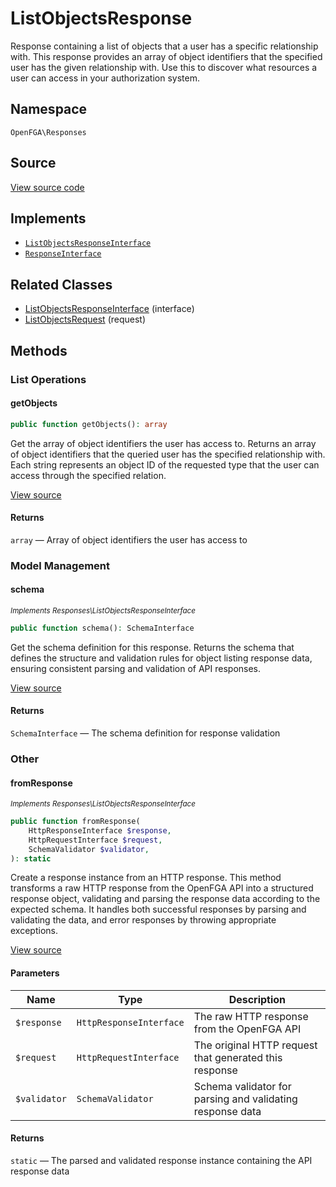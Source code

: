 # ListObjectsResponse

Response containing a list of objects that a user has a specific relationship with. This response provides an array of object identifiers that the specified user has the given relationship with. Use this to discover what resources a user can access in your authorization system.

## Namespace

`OpenFGA\Responses`

## Source

[View source code](https://github.com/evansims/openfga-php/blob/main/src/Responses/ListObjectsResponse.php)

## Implements

* [`ListObjectsResponseInterface`](ListObjectsResponseInterface.md)
* [`ResponseInterface`](ResponseInterface.md)

## Related Classes

* [ListObjectsResponseInterface](Responses/ListObjectsResponseInterface.md) (interface)
* [ListObjectsRequest](Requests/ListObjectsRequest.md) (request)

## Methods

### List Operations

#### getObjects

```php
public function getObjects(): array

```

Get the array of object identifiers the user has access to. Returns an array of object identifiers that the queried user has the specified relationship with. Each string represents an object ID of the requested type that the user can access through the specified relation.

[View source](https://github.com/evansims/openfga-php/blob/main/src/Responses/ListObjectsResponse.php#L87)

#### Returns

`array` — Array of object identifiers the user has access to

### Model Management

#### schema

*<small>Implements Responses\ListObjectsResponseInterface</small>*

```php
public function schema(): SchemaInterface

```

Get the schema definition for this response. Returns the schema that defines the structure and validation rules for object listing response data, ensuring consistent parsing and validation of API responses.

[View source](https://github.com/evansims/openfga-php/blob/main/src/Responses/ListObjectsResponseInterface.php#L33)

#### Returns

`SchemaInterface` — The schema definition for response validation

### Other

#### fromResponse

*<small>Implements Responses\ListObjectsResponseInterface</small>*

```php
public function fromResponse(
    HttpResponseInterface $response,
    HttpRequestInterface $request,
    SchemaValidator $validator,
): static

```

Create a response instance from an HTTP response. This method transforms a raw HTTP response from the OpenFGA API into a structured response object, validating and parsing the response data according to the expected schema. It handles both successful responses by parsing and validating the data, and error responses by throwing appropriate exceptions.

[View source](https://github.com/evansims/openfga-php/blob/main/src/Responses/ResponseInterface.php#L44)

#### Parameters

| Name         | Type                    | Description                                               |
| ------------ | ----------------------- | --------------------------------------------------------- |
| `$response`  | `HttpResponseInterface` | The raw HTTP response from the OpenFGA API                |
| `$request`   | `HttpRequestInterface`  | The original HTTP request that generated this response    |
| `$validator` | `SchemaValidator`       | Schema validator for parsing and validating response data |

#### Returns

`static` — The parsed and validated response instance containing the API response data
